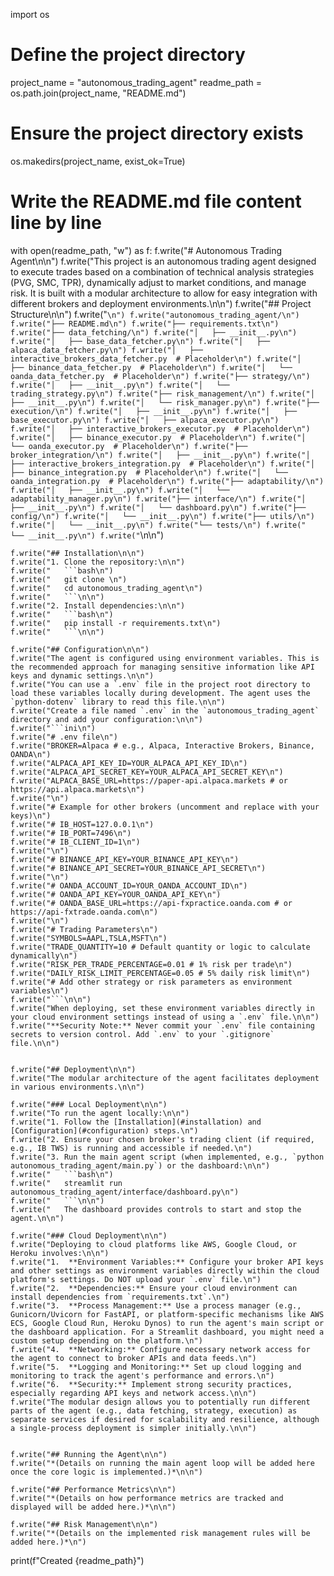 import os

# Define the project directory
project_name = "autonomous_trading_agent"
readme_path = os.path.join(project_name, "README.md")

# Ensure the project directory exists
os.makedirs(project_name, exist_ok=True)


# Write the README.md file content line by line
with open(readme_path, "w") as f:
    f.write("# Autonomous Trading Agent\n\n")
    f.write("This project is an autonomous trading agent designed to execute trades based on a combination of technical analysis strategies (PVG, SMC, TPR), dynamically adjust to market conditions, and manage risk. It is built with a modular architecture to allow for easy integration with different brokers and deployment environments.\n\n")
    f.write("## Project Structure\n\n")
    f.write("```\n")
    f.write("autonomous_trading_agent/\n")
    f.write("├── README.md\n")
    f.write("├── requirements.txt\n")
    f.write("├── data_fetching/\n")
    f.write("│   ├── __init__.py\n")
    f.write("│   ├── base_data_fetcher.py\n")
    f.write("│   ├── alpaca_data_fetcher.py\n")
    f.write("│   ├── interactive_brokers_data_fetcher.py  # Placeholder\n")
    f.write("│   ├── binance_data_fetcher.py  # Placeholder\n")
    f.write("│   └── oanda_data_fetcher.py  # Placeholder\n")
    f.write("├── strategy/\n")
    f.write("│   ├── __init__.py\n")
    f.write("│   └── trading_strategy.py\n")
    f.write("├── risk_management/\n")
    f.write("│   ├── __init__.py\n")
    f.write("│   └── risk_manager.py\n")
    f.write("├── execution/\n")
    f.write("│   ├── __init__.py\n")
    f.write("│   ├── base_executor.py\n")
    f.write("│   ├── alpaca_executor.py\n")
    f.write("│   ├── interactive_brokers_executor.py  # Placeholder\n")
    f.write("│   ├── binance_executor.py  # Placeholder\n")
    f.write("│   └── oanda_executor.py  # Placeholder\n")
    f.write("├── broker_integration/\n")
    f.write("│   ├── __init__.py\n")
    f.write("│   ├── interactive_brokers_integration.py  # Placeholder\n")
    f.write("│   ├── binance_integration.py  # Placeholder\n")
    f.write("│   └── oanda_integration.py  # Placeholder\n")
    f.write("├── adaptability/\n")
    f.write("│   ├── __init__.py\n")
    f.write("│   └── adaptability_manager.py\n")
    f.write("├── interface/\n")
    f.write("│   ├── __init__.py\n")
    f.write("│   └── dashboard.py\n")
    f.write("├── config/\n")
    f.write("│   └── __init__.py\n")
    f.write("├── utils/\n")
    f.write("│   └── __init__.py\n")
    f.write("└── tests/\n")
    f.write("    └── __init__.py\n")
    f.write("```\n\n")

    f.write("## Installation\n\n")
    f.write("1. Clone the repository:\n\n")
    f.write("   ```bash\n")
    f.write("   git clone \n")
    f.write("   cd autonomous_trading_agent\n")
    f.write("   ```\n\n")
    f.write("2. Install dependencies:\n\n")
    f.write("   ```bash\n")
    f.write("   pip install -r requirements.txt\n")
    f.write("   ```\n\n")

    f.write("## Configuration\n\n")
    f.write("The agent is configured using environment variables. This is the recommended approach for managing sensitive information like API keys and dynamic settings.\n\n")
    f.write("You can use a `.env` file in the project root directory to load these variables locally during development. The agent uses the `python-dotenv` library to read this file.\n\n")
    f.write("Create a file named `.env` in the `autonomous_trading_agent` directory and add your configuration:\n\n")
    f.write("```ini\n")
    f.write("# .env file\n")
    f.write("BROKER=Alpaca # e.g., Alpaca, Interactive Brokers, Binance, OANDA\n")
    f.write("ALPACA_API_KEY_ID=YOUR_ALPACA_API_KEY_ID\n")
    f.write("ALPACA_API_SECRET_KEY=YOUR_ALPACA_API_SECRET_KEY\n")
    f.write("ALPACA_BASE_URL=https://paper-api.alpaca.markets # or https://api.alpaca.markets\n")
    f.write("\n")
    f.write("# Example for other brokers (uncomment and replace with your keys)\n")
    f.write("# IB_HOST=127.0.0.1\n")
    f.write("# IB_PORT=7496\n")
    f.write("# IB_CLIENT_ID=1\n")
    f.write("\n")
    f.write("# BINANCE_API_KEY=YOUR_BINANCE_API_KEY\n")
    f.write("# BINANCE_API_SECRET=YOUR_BINANCE_API_SECRET\n")
    f.write("\n")
    f.write("# OANDA_ACCOUNT_ID=YOUR_OANDA_ACCOUNT_ID\n")
    f.write("# OANDA_API_KEY=YOUR_OANDA_API_KEY\n")
    f.write("# OANDA_BASE_URL=https://api-fxpractice.oanda.com # or https://api-fxtrade.oanda.com\n")
    f.write("\n")
    f.write("# Trading Parameters\n")
    f.write("SYMBOLS=AAPL,TSLA,MSFT\n")
    f.write("TRADE_QUANTITY=10 # Default quantity or logic to calculate dynamically\n")
    f.write("RISK_PER_TRADE_PERCENTAGE=0.01 # 1% risk per trade\n")
    f.write("DAILY_RISK_LIMIT_PERCENTAGE=0.05 # 5% daily risk limit\n")
    f.write("# Add other strategy or risk parameters as environment variables\n")
    f.write("```\n\n")
    f.write("When deploying, set these environment variables directly in your cloud environment settings instead of using a `.env` file.\n\n")
    f.write("**Security Note:** Never commit your `.env` file containing secrets to version control. Add `.env` to your `.gitignore` file.\n\n")


    f.write("## Deployment\n\n")
    f.write("The modular architecture of the agent facilitates deployment in various environments.\n\n")

    f.write("### Local Deployment\n\n")
    f.write("To run the agent locally:\n\n")
    f.write("1. Follow the [Installation](#installation) and [Configuration](#configuration) steps.\n")
    f.write("2. Ensure your chosen broker's trading client (if required, e.g., IB TWS) is running and accessible if needed.\n")
    f.write("3. Run the main agent script (when implemented, e.g., `python autonomous_trading_agent/main.py`) or the dashboard:\n\n")
    f.write("   ```bash\n")
    f.write("   streamlit run autonomous_trading_agent/interface/dashboard.py\n")
    f.write("   ```\n\n")
    f.write("   The dashboard provides controls to start and stop the agent.\n\n")

    f.write("### Cloud Deployment\n\n")
    f.write("Deploying to cloud platforms like AWS, Google Cloud, or Heroku involves:\n\n")
    f.write("1.  **Environment Variables:** Configure your broker API keys and other settings as environment variables directly within the cloud platform's settings. Do NOT upload your `.env` file.\n")
    f.write("2.  **Dependencies:** Ensure your cloud environment can install dependencies from `requirements.txt`.\n")
    f.write("3.  **Process Management:** Use a process manager (e.g., Gunicorn/Uvicorn for FastAPI, or platform-specific mechanisms like AWS ECS, Google Cloud Run, Heroku Dynos) to run the agent's main script or the dashboard application. For a Streamlit dashboard, you might need a custom setup depending on the platform.\n")
    f.write("4.  **Networking:** Configure necessary network access for the agent to connect to broker APIs and data feeds.\n")
    f.write("5.  **Logging and Monitoring:** Set up cloud logging and monitoring to track the agent's performance and errors.\n")
    f.write("6.  **Security:** Implement strong security practices, especially regarding API keys and network access.\n\n")
    f.write("The modular design allows you to potentially run different parts of the agent (e.g., data fetching, strategy, execution) as separate services if desired for scalability and resilience, although a single-process deployment is simpler initially.\n\n")


    f.write("## Running the Agent\n\n")
    f.write("*(Details on running the main agent loop will be added here once the core logic is implemented.)*\n\n")

    f.write("## Performance Metrics\n\n")
    f.write("*(Details on how performance metrics are tracked and displayed will be added here.)*\n\n")

    f.write("## Risk Management\n\n")
    f.write("*(Details on the implemented risk management rules will be added here.)*\n")


print(f"Created {readme_path}")
